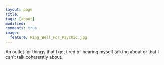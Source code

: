 ```yaml
---
layout: page
title:
tags: [about]
modified:
comments: true
image:
  feature: Ring_Bell_For_Psychic.jpg
---
```


An outlet for things that I get tired of hearing myself talking about or that I can't talk coherently about.
